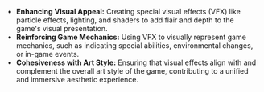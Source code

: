 - **Enhancing Visual Appeal:** Creating special visual effects (VFX) like particle effects, lighting, and shaders to add flair and depth to the game's visual presentation.
- **Reinforcing Game Mechanics:** Using VFX to visually represent game mechanics, such as indicating special abilities, environmental changes, or in-game events.
- **Cohesiveness with Art Style:** Ensuring that visual effects align with and complement the overall art style of the game, contributing to a unified and immersive aesthetic experience.